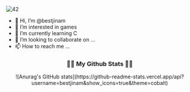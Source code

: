 
![42](https://badgen.net/badge/Born2Code/jinam/gray?cache=86400&icon=https://meta.intra.42.fr/assets/42_logo-7dfc9110a5319a308863b96bda33cea995046d1731cebb735e41b16255106c12.svg)

- 👋 Hi, I’m @bestjinam
- 👀 I’m interested in games
- 🌱 I’m currently learning C
- 💞️ I’m looking to collaborate on ...
- 📫 How to reach me ...

<h3 align="center">👩‍💻 My Github Stats 👩‍💻</h3>
<div align="center">
![Anurag's GitHub stats](https://github-readme-stats.vercel.app/api?username=bestjinam&show_icons=true&theme=cobalt)
</div>
<!---
bestjinam/bestjinam is a ✨ special ✨ repository because its `README.md` (this file) appears on your GitHub profile.
You can click the Preview link to take a look at your changes.
--->
